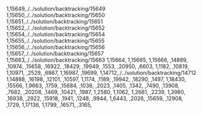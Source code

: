 1,15649,./../solution/backtracking/15649
1,15650,./../solution/backtracking/15650
1,15651,./../solution/backtracking/15651
1,15652,./../solution/backtracking/15652
1,15654,./../solution/backtracking/15654
1,15655,./../solution/backtracking/15655
1,15656,./../solution/backtracking/15656
1,15657,./../solution/backtracking/15657
1,15663,./../solution/backtracking/15663
1,15664,
1,15665,
1,15666,
,14889,
,10974,
,15658,
,16922,
,18429,
,19949,
,1553,
,20950,
,6603,
1,1182,
,10819,
1,10971,
,2529,
,6987,
1,16987,
,19699,
1,14712,./../solution/backtracking/14712
1,14888,
,16198,
,12101,
,10597,
1,1174,
,1189,
,19942,
,18290,
,1497,
1,18430,
,15566,
1,9663,
,1759,
,15684,
,1038,
,2023,
,1405,
,1342,
,7490,
,13908,
,7682,
,20208,
,1469,
,10421,
,1987,
1,2580,
1,1062,
1,2661,
,2239,
1,3980,
,16938,
,2922,
,15918,
,1941,
,1248,
,9944,
1,6443,
,2026,
,15659,
,12908,
,1729,
1,17136,
1,1799,
,16571,
,3165,
